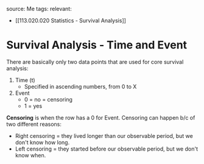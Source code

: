 source: Me
tags: 
relevant: 
- [[113.020.020 Statistics - Survival Analysis]]

# Survival Analysis - Time and Event

There are basically only two data points that are used for core survival analysis:

1. Time (t)
	- Specified in ascending numbers, from 0 to X
2. Event
	- 0 = no = censoring
	- 1 = yes

**Censoring** is when the row has a 0 for Event. Censoring can happen b/c of two different reasons:
- Right censoring = they lived longer than our observable period, but we don't know how long.
- Left censoring = they started before our observable period, but we don't know when.
